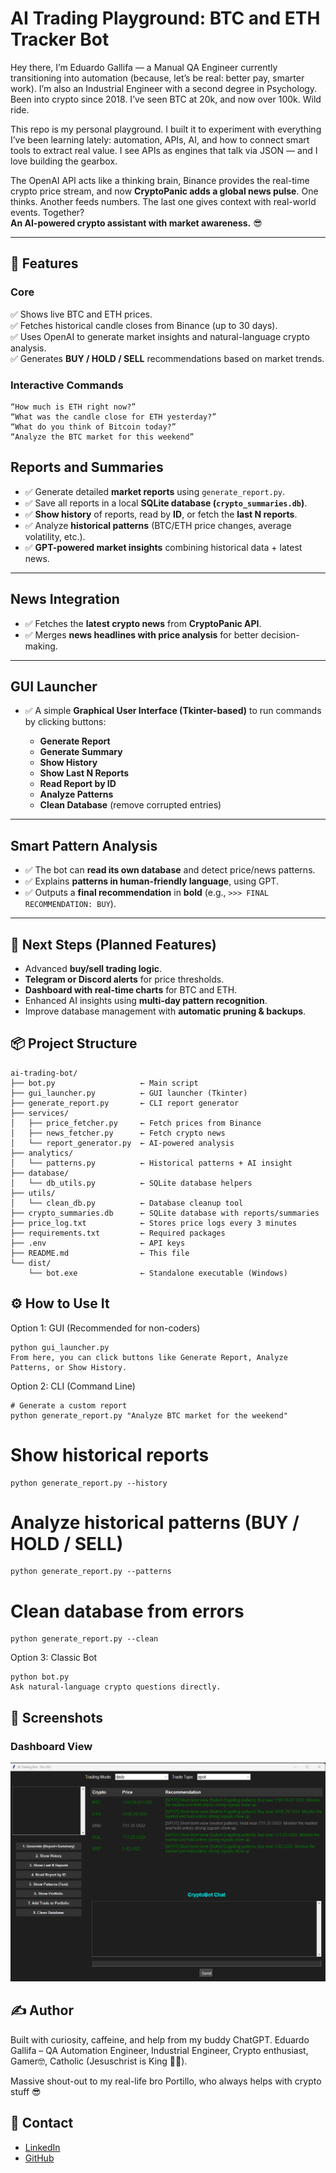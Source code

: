 # **AI Trading Playground: BTC and ETH Tracker Bot**

Hey there, I’m Eduardo Gallifa — a Manual QA Engineer currently transitioning into automation (because, let’s be real: better pay, smarter work). I’m also an Industrial Engineer with a second degree in Psychology. Been into crypto since 2018. I’ve seen BTC at 20k, and now over 100k. Wild ride.

This repo is my personal playground. I built it to experiment with everything I’ve been learning lately: automation, APIs, AI, and how to connect smart tools to extract real value. I see APIs as engines that talk via JSON — and I love building the gearbox.

The OpenAI API acts like a thinking brain, Binance provides the real-time crypto price stream, and now **CryptoPanic adds a global news pulse**. One thinks. Another feeds numbers. The last one gives context with real-world events. Together?  
**An AI-powered crypto assistant with market awareness.** 😎


---

## **💬 Features**

### **Core**
✅ Shows live BTC and ETH prices.  
✅ Fetches historical candle closes from Binance (up to 30 days).  
✅ Uses OpenAI to generate market insights and natural-language crypto analysis.  
✅ Generates **BUY / HOLD / SELL** recommendations based on market trends.  

### **Interactive Commands**
```plaintext
“How much is ETH right now?”
“What was the candle close for ETH yesterday?”
“What do you think of Bitcoin today?”
“Analyze the BTC market for this weekend”
```
## **Reports and Summaries**
- ✅ Generate detailed **market reports** using `generate_report.py`.
- ✅ Save all reports in a local **SQLite database (`crypto_summaries.db`)**.
- ✅ **Show history** of reports, read by **ID**, or fetch the **last N reports**.
- ✅ Analyze **historical patterns** (BTC/ETH price changes, average volatility, etc.).
- ✅ **GPT-powered market insights** combining historical data + latest news.

---

## **News Integration**
- ✅ Fetches the **latest crypto news** from **CryptoPanic API**.
- ✅ Merges **news headlines with price analysis** for better decision-making.

---

## **GUI Launcher**
- ✅ A simple **Graphical User Interface (Tkinter-based)** to run commands by clicking buttons:

  - **Generate Report**  
  - **Generate Summary**  
  - **Show History**  
  - **Show Last N Reports**  
  - **Read Report by ID**  
  - **Analyze Patterns**  
  - **Clean Database** (remove corrupted entries)

---

## **Smart Pattern Analysis**
- ✅ The bot can **read its own database** and detect price/news patterns.
- ✅ Explains **patterns in human-friendly language**, using GPT.
- ✅ Outputs a **final recommendation** in **bold** (e.g., `>>> FINAL RECOMMENDATION: BUY`).

---

## **🧠 Next Steps (Planned Features)**
- Advanced **buy/sell trading logic**.  
- **Telegram or Discord alerts** for price thresholds.  
- **Dashboard with real-time charts** for BTC and ETH.  
- Enhanced AI insights using **multi-day pattern recognition**.  
- Improve database management with **automatic pruning & backups**.


## 📦 Project Structure
```plaintext
ai-trading-bot/
├── bot.py                   ← Main script
├── gui_launcher.py          ← GUI launcher (Tkinter)
├── generate_report.py       ← CLI report generator
├── services/
│   ├── price_fetcher.py     ← Fetch prices from Binance
│   ├── news_fetcher.py      ← Fetch crypto news
│   └── report_generator.py  ← AI-powered analysis
├── analytics/
│   └── patterns.py          ← Historical patterns + AI insight
├── database/
│   └── db_utils.py          ← SQLite database helpers
├── utils/
│   └── clean_db.py          ← Database cleanup tool
├── crypto_summaries.db      ← SQLite database with reports/summaries
├── price_log.txt            ← Stores price logs every 3 minutes
├── requirements.txt         ← Required packages
├── .env                     ← API keys
├── README.md                ← This file
└── dist/
    └── bot.exe              ← Standalone executable (Windows)
```
## ⚙️ How to Use It
Option 1: GUI (Recommended for non-coders)
```plaintext
python gui_launcher.py
From here, you can click buttons like Generate Report, Analyze Patterns, or Show History.
```
Option 2: CLI (Command Line)
```plaintext
# Generate a custom report
python generate_report.py "Analyze BTC market for the weekend"
```
# Show historical reports
```plaintext
python generate_report.py --history
```
# Analyze historical patterns (BUY / HOLD / SELL)
```plaintext
python generate_report.py --patterns
```
# Clean database from errors
```plaintext
python generate_report.py --clean
```
Option 3: Classic Bot
```plaintext
python bot.py
Ask natural-language crypto questions directly.
```
## 📸 Screenshots

### Dashboard View
![Dashboard](images/Screenshot_1.png)

## ✍️ Author
Built with curiosity, caffeine, and help from my buddy ChatGPT.
Eduardo Gallifa – QA Automation Engineer, Industrial Engineer, Crypto enthusiast, Gamer🤓, Catholic (Jesuschrist is King 🗿👑).

Massive shout-out to my real-life bro Portillo, who always helps with crypto stuff 😎

## 📨 Contact
- [LinkedIn](https://www.linkedin.com/in/eduardogallifaochoa)
- [GitHub](https://github.com/eduardogallifaochoa)
